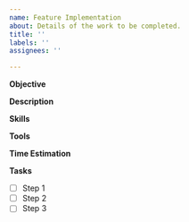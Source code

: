 ```yaml
---
name: Feature Implementation
about: Details of the work to be completed.
title: ''
labels: ''
assignees: ''

---
```


**Objective**


**Description**


**Skills**


**Tools**


**Time Estimation**


**Tasks**

- [ ] Step 1
- [ ] Step 2
- [ ] Step 3
